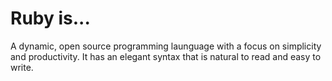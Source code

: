 # Ruby is...

A dynamic, open source programming launguage with a focus on simplicity and productivity. It has an elegant syntax that is natural to read and easy to write.